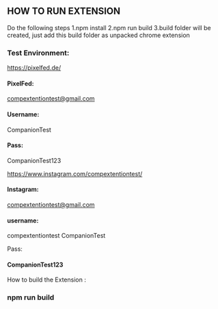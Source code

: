## HOW TO RUN EXTENSION

Do the following steps
1.npm install
2.npm run build
3.build folder will be created, just add this build folder as unpacked chrome extension

### Test Environment:

https://pixelfed.de/

#### PixelFed:

compextentiontest@gmail.com

#### Username:

CompanionTest

#### Pass:

CompanionTest123

https://www.instagram.com/compextentiontest/

#### Instagram:

compextentiontest@gmail.com

#### username:

compextentiontest
CompanionTest

Pass:

#### CompanionTest123

How to build the Extension :

### npm run build
